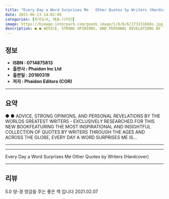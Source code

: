 ```yaml
---
title: "Every Day a Word Surprises Me   Other Quotes by Writers (Hardcover)"
date: 2021-06-23 14:02:09
categories: [외국도서, 예술-디자인]
image: https://bimage.interpark.com/goods_image/1/6/6/6/273151666s.jpg
description: ● ● ADVICE, STRONG OPINIONS, AND PERSONAL REVELATIONS BY THE WORLDS GREATEST WRITERS - EXCLUSIVELY RESEARCHED FOR THIS NEW BOOKFEATURING THE MOST INSPIRATIONA
---
```


## **정보**

- **ISBN : 0714875813**
- **출판사 : Phaidon Inc Ltd**
- **출판일 : 20180319**
- **저자 : Phaidon Editors (COR)**

------



## **요약**

●  ●  ADVICE, STRONG OPINIONS, AND PERSONAL REVELATIONS BY THE WORLDS GREATEST WRITERS - EXCLUSIVELY RESEARCHED FOR THIS NEW BOOKFEATURING THE MOST INSPIRATIONAL AND INSIGHTFUL COLLECTION OF QUOTES BY WRITERS THROUGH THE AGES AND ACROSS THE GLOBE, EVERY DAY A WORD SURPRISES ME IS... 

------



------


Every Day a Word Surprises Me   Other Quotes by Writers (Hardcover) 

------


## **리뷰** 

5.0 양-경 영감을 주는 좋은 책 입니다 2021.02.07 <br/>